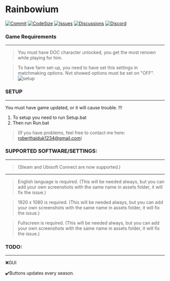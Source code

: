 # Rainbowium

[![Commit](https://img.shields.io/github/last-commit/DuroDaCoder/Rainbowium)](https://github.com/DuroDaCoder/Rainbowium)
[![CodeSize](https://img.shields.io/github/languages/code-size/DuroDaCoder/Rainbowium)](https://github.com/DuroDaCoder/Rainbowium)
[![Issues](https://img.shields.io/github/issues/DuroDaCoder/Rainbowium)](https://github.com/DuroDaCoder/Rainbowium/issues)
[![Discussions](https://img.shields.io/github/discussions/DuroDaCoder/Rainbowium)](https://github.com/DuroDaCoder/Rainbowium/discussions)
[![Discord](https://img.shields.io/discord/833647567996321832?label=Join%20Discord)](https://discord.gg/uSttY72hB9)

### Game Requirements
------------------
>You must have DOC character unlocked, you get the most renown while playing for him.

>To have farm set-up, you need to have set this settings in matchmaking options. Not showed options must be set on "OFF".
![setup](https://user-images.githubusercontent.com/48152410/139722773-dffd4175-f13a-4a01-bf09-c9f2f873fc0a.png)



### SETUP
------------------
You must have game updated, or it will cause trouble. !!!

1. To setup you need to run Setup.bat
2. Then run Run.bat

>(If you have problems, feel free to contact me here: roberthajduk1234@gmail.com)



### SUPPORTED SOFTWARE/SETTINGS:
------------------

>(Steam and Ubisoft Connect are now supported.)
___
>English language is required. (This will be needed always, but you can add your own screenshots with the same name in assets folder, it will fix the issue.)

>1920 x 1080 is required. (This will be needed always, but you can add your own screenshots with the same name in assets folder, it will fix the issue.)

>Fullscreen is required. (This will be needed always, but you can add your own screenshots with the same name in assets folder, it will fix the issue.)


### TODO:
------------------
❌GUI

✔️Buttons updates every season.
